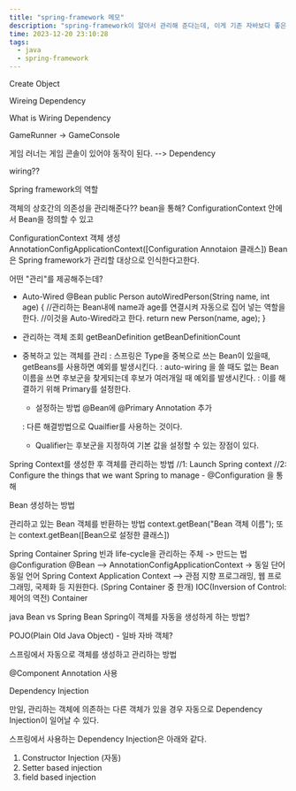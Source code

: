 ```yaml
---
title: "spring-framework 메모"
description: "spring-framework이 알아서 관리해 준다는데, 이게 기존 자바보다 좋은 점이 도대체 뭔데?"
time: 2023-12-20 23:10:28
tags:
  - java
  - spring-framework
---
```


Create Object

Wireing Dependency

What is Wiring Dependency

GameRunner -> GameConsole

게임 러너는 게임 콘솔이 있어야 동작이 된다. --> Dependency


wiring??

Spring framework의 역할

객체의 상호간의 의존성을 관리해준다?? bean을 통해?
ConfigurationContext 안에서 Bean을 정의할 수 있고

ConfigurationContext 객체 생성
AnnotationConfigApplicationContext([Configuration Annotaion 클래스])
Bean은 Spring framework가 관리할 대상으로 인식한다고한다.

어떤 "관리"를 제공해주는데? 

- Auto-Wired
    @Bean
    public Person autoWiredPerson(String name, int age) {
        //관리하는 Bean내에 name과 age를 연결시켜 자동으로 집어 넣는 역할을 한다. 
        //이것을 Auto-Wired라고 한다.
        return new Person(name, age);
    }

- 관리하는 객체 조회
getBeanDefinition
getBeanDefinitionCount
- 중복하고 있는 객체를 관리
  : 스프링은 Type을 중복으로 쓰는 Bean이 있을때, getBeans를 사용하면 예외를 발생시킨다.
   : auto-wiring 을 쓸 때도 없는 Bean 이름을 쓰면 후보군을 찾게되는데 후보가 여러개일 때 예외를 발생시킨다.
  : 이를 해결하기 위해 Primary를 설정한다.
    - 설정하는 방법 @Bean에 @Primary Annotation 추가

   : 다른 해결방법으로 Quailfier를 사용하는 것이다.
    - Qualifier는 후보군을 지정하여 기본 값을 설정할 수 있는 장점이 있다.



Spring Context를 생성한 후 객체를 관리하는 방법
//1: Launch Spring context
//2: Configure the things that we want Spring to manage - @Configuration 을 통해

Bean 생성하는 방법


관리하고 있는 Bean 객체를 반환하는 방법
context.getBean("Bean 객체 이름"); 또는
context.getBean([Bean으로 설정한 클래스])


Spring Container
Spring 빈과 life-cycle을 관리하는 주체 
-> 만드는 법
@Configuration
@Bean
--> AnnotationConfigApplicationContext
-> 동일 단어
동일 언어
Spring Context
Application Context --> 관점 지향 프로그래밍, 웹 프로그래밍, 국제화 등 지원한다.
			(Spring Container 중 한개)
IOC(Inversion of Control: 제어의 역전) Container


java Bean vs Spring Bean
Spring이 객체를 자동을 생성하게 하는 방법?

POJO(Plain Old Java Object) - 일바 자바 객체?

스프링에서 자동으로 객체를 생성하고 관리하는 방법

@Component Annotation 사용

Dependency Injection

만일, 관리하는 객체에 의존하는 다른 객체가 있을 경우 자동으로 Dependency Injection이 일어날 수 있다.

스프링에서 사용하는 Dependency Injection은 아래와 같다.

1. Constructor Injection (자동)
2. Setter based injection
3. field based injection